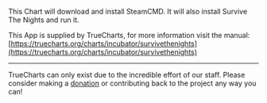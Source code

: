 This Chart will download and install SteamCMD. It will also install Survive The Nights and run it.

This App is supplied by TrueCharts, for more information visit the manual: [https://truecharts.org/charts/incubator/survivethenights](https://truecharts.org/charts/incubator/survivethenights)

---

TrueCharts can only exist due to the incredible effort of our staff.
Please consider making a [donation](https://truecharts.org/about/sponsor) or contributing back to the project any way you can!
